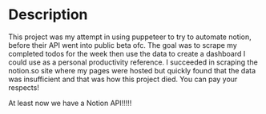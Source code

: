 # Description

This project was my attempt in using puppeteer to try to automate notion, before their API went into public beta ofc.
The goal was to scrape my completed todos for the week then use the data to create a dashboard I could use as a personal productivity reference.
I succeeded in scraping the notion.so site where my pages were hosted but quickly found that the data was insufficient and that was how this project died. You can pay your respects!

At least now we have a Notion API!!!!!

